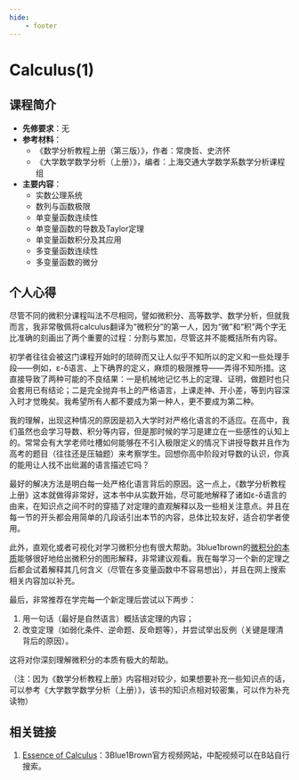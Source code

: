 ```yaml
---
hide:
    - footer
---
```

# Calculus(1)

## 课程简介

* **先修要求**：无
* **参考材料**：
    * 《数学分析教程上册（第三版）》，作者：常庚哲、史济怀
    * 《大学数学数学分析（上册）》，编者：上海交通大学数学系数学分析课程组
* **主要内容**：
    * 实数公理系统
    * 数列与函数极限
    * 单变量函数连续性
    * 单变量函数的导数及Taylor定理
    * 单变量函数积分及其应用
    * 多变量函数连续性
    * 多变量函数的微分

## 个人心得

尽管不同的微积分课程叫法不尽相同，譬如微积分、高等数学、数学分析，但就我而言，我非常敬佩将calculus翻译为“微积分”的第一人，因为“微”和“积”两个字无比准确的刻画出了两个重要的过程：分割与累加，尽管这并不能概括所有内容。

初学者往往会被这门课程开始时的琐碎而又让人似乎不知所以的定义和一些处理手段——例如，ε-δ语言、上下确界的定义，麻烦的极限推导——弄得不知所措。这直接导致了两种可能的不良结果：一是机械地记忆书上的定理、证明，做题时也只会套用已有结论；二是完全抛弃书上的严格语言，上课走神、开小差，等到内容深入时才觉晚矣。我希望所有人都不要成为第一种人，更不要成为第二种。

我的理解，出现这种情况的原因是初入大学时对严格化语言的不适应。在高中，我们虽然也会学习导数、积分等内容，但是那时候的学习是建立在一些感性的认知上的。常常会有大学老师吐槽如何能够在不引入极限定义的情况下讲授导数并且作为高考的题目（往往还是压轴题）来考察学生。回想你高中阶段对导数的认识，你真的能用让人找不出纰漏的语言描述它吗？

最好的解决方法是明白每一处严格化语言背后的原因。这一点上，《数学分析教程上册》这本就做得非常好，这本书中从实数开始，尽可能地解释了诸如ε-δ语言的由来，在知识点之间不时的穿插了对定理的直观解释以及一些相关注意点。并且在每一节的开头都会用简单的几段话引出本节的内容，总体比较友好，适合初学者使用。

此外，直观化或者可视化对学习微积分也有很大帮助。3blue1brown的[微积分的本质](https://www.youtube.com/watch?v=WUvTyaaNkzM\&list=PLZHQObOWTQDMsr9K-rj53DwVRMYO3t5Yr)能够很好地给出微积分的图形解释，非常建议观看。我在每学习一个新的定理之后都会试着解释其几何含义（尽管在多变量函数中不容易想出），并且在网上搜索相关内容加以补充。

最后，非常推荐在学完每一个新定理后尝试以下两步：

1. 用一句话（最好是自然语言）概括该定理的内容；
2. 改变定理（如弱化条件、逆命题、反命题等），并尝试举出反例（关键是理清背后的原因）。

这将对你深刻理解微积分的本质有极大的帮助。

（注：因为《数学分析教程上册》内容相对较少，如果想要补充一些知识点的话，可以参考《大学数学数学分析（上册）》，该书的知识点相对较密集，可以作为补充读物）

## 相关链接
1. [Essence of Calculus](https://www.3blue1brown.com/topics/linear-algebra)：3Blue1Brown官方视频网站，中配视频可以在B站自行搜索。